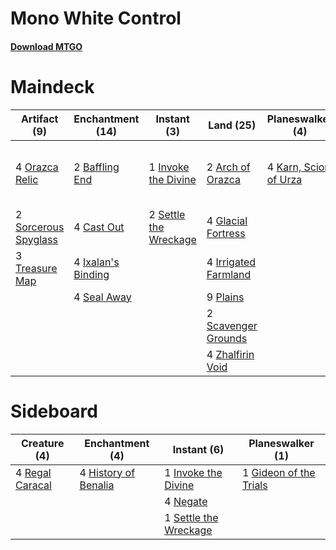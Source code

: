 # Mono White Control

#### [Download MTGO](../collection/Mono%20White%20Control/Mono%20White%20Control.txt)
# Maindeck

|                                         Artifact (9)                                          |                                      Enchantment (14)                                       |                                          Instant (3)                                           |                                           Land (25)                                           |                                        Planeswalker (4)                                        |                                              Sorcery (5)                                              |
|-----------------------------------------------------------------------------------------------|---------------------------------------------------------------------------------------------|------------------------------------------------------------------------------------------------|-----------------------------------------------------------------------------------------------|------------------------------------------------------------------------------------------------|-------------------------------------------------------------------------------------------------------|
|4 [Orazca Relic](http://gatherer.wizards.com/Pages/Card/Details.aspx?multiverseid=439845)      |2 [Baffling End](http://gatherer.wizards.com/Pages/Card/Details.aspx?multiverseid=439658)    |1 [Invoke the Divine](http://gatherer.wizards.com/Pages/Card/Details.aspx?multiverseid=447152)  |2 [Arch of Orazca](http://gatherer.wizards.com/Pages/Card/Details.aspx?multiverseid=439849)    |4 [Karn, Scion of Urza](http://gatherer.wizards.com/Pages/Card/Details.aspx?multiverseid=442889)|2 [Approach of the Second Sun](http://gatherer.wizards.com/Pages/Card/Details.aspx?multiverseid=426706)|
|2 [Sorcerous Spyglass](http://gatherer.wizards.com/Pages/Card/Details.aspx?multiverseid=435407)|4 [Cast Out](http://gatherer.wizards.com/Pages/Card/Details.aspx?multiverseid=426710)        |2 [Settle the Wreckage](http://gatherer.wizards.com/Pages/Card/Details.aspx?multiverseid=435186)|4 [Glacial Fortress](http://gatherer.wizards.com/Pages/Card/Details.aspx?multiverseid=435416)  |                                                                                                |3 [Fumigate](http://gatherer.wizards.com/Pages/Card/Details.aspx?multiverseid=417588)                  |
|3 [Treasure Map](http://gatherer.wizards.com/Pages/Card/Details.aspx?multiverseid=435410)      |4 [Ixalan's Binding](http://gatherer.wizards.com/Pages/Card/Details.aspx?multiverseid=435168)|                                                                                                |4 [Irrigated Farmland](http://gatherer.wizards.com/Pages/Card/Details.aspx?multiverseid=426947)|                                                                                                |                                                                                                       |
|                                                                                               |4 [Seal Away](http://gatherer.wizards.com/Pages/Card/Details.aspx?multiverseid=442919)       |                                                                                                |9 [Plains](http://gatherer.wizards.com/Pages/Card/Details.aspx?multiverseid=439601)            |                                                                                                |                                                                                                       |
|                                                                                               |                                                                                             |                                                                                                |2 [Scavenger Grounds](http://gatherer.wizards.com/Pages/Card/Details.aspx?multiverseid=430871) |                                                                                                |                                                                                                       |
|                                                                                               |                                                                                             |                                                                                                |4 [Zhalfirin Void](http://gatherer.wizards.com/Pages/Card/Details.aspx?multiverseid=443137)    |                                                                                                |                                                                                                       |


# Sideboard

|                                       Creature (4)                                       |                                        Enchantment (4)                                        |                                          Instant (6)                                           |                                        Planeswalker (1)                                         |
|------------------------------------------------------------------------------------------|-----------------------------------------------------------------------------------------------|------------------------------------------------------------------------------------------------|-------------------------------------------------------------------------------------------------|
|4 [Regal Caracal](http://gatherer.wizards.com/Pages/Card/Details.aspx?multiverseid=426726)|4 [History of Benalia](http://gatherer.wizards.com/Pages/Card/Details.aspx?multiverseid=442909)|1 [Invoke the Divine](http://gatherer.wizards.com/Pages/Card/Details.aspx?multiverseid=447152)  |1 [Gideon of the Trials](http://gatherer.wizards.com/Pages/Card/Details.aspx?multiverseid=426716)|
|                                                                                          |                                                                                               |4 [Negate](http://gatherer.wizards.com/Pages/Card/Details.aspx?multiverseid=None)               |                                                                                                 |
|                                                                                          |                                                                                               |1 [Settle the Wreckage](http://gatherer.wizards.com/Pages/Card/Details.aspx?multiverseid=435186)|                                                                                                 |

